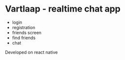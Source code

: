 # Vartlaap - realtime chat app 

- login
- registration
- friends screen
- find friends
- chat
 
 Developed on react native
